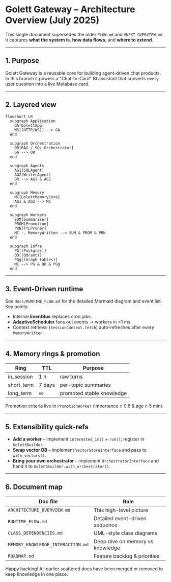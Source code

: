 # Golett Gateway – Architecture Overview (July 2025)

This single document supersedes the older `FLOW.md` and `VNEXT_OVERVIEW.md`.
It captures **what the system is**, **how data flows**, and **where to extend**.

---
## 1. Purpose

Golett Gateway is a reusable core for building agent-driven chat products.
In this branch it powers a "Chat-to-Card" BI assistant that converts every
user question into a live Metabase card.

---
## 2. Layered view

```mermaid
flowchart LR
  subgraph Application
    GA[GolettApp]
    WS[(HTTP/WS)] --> GA
  end

  subgraph Orchestration
    OR[RAG / SQL Orchestrator]
    GA --> OR
  end

  subgraph Agents
    AG1[SQLAgent]
    AG2[WriterAgent]
    OR --> AG1 & AG2
  end

  subgraph Memory
    MC[GolettMemoryCore]
    AG1 & AG2 --> MC
  end

  subgraph Workers
    SUM[Summariser]
    PROM[Promotion]
    PRN[TTLPruner]
    MC -. MemoryWritten .-> SUM & PROM & PRN
  end

  subgraph Infra
    PG[(Postgres)]
    QD[(Qdrant)]
    PGg[(Graph tables)]
    MC --> PG & QD & PGg
  end
```

---
## 3. Event-Driven runtime

See `docs/RUNTIME_FLOW.md` for the detailed Mermaid diagram and event list.
Key points:

* Internal **EventBus** replaces cron jobs.
* **AdaptiveScheduler** fans out events → workers in <1 ms.
* Context retrieval (`SessionContext.fetch`) auto-refreshes after every
  `MemoryWritten`.

---
## 4. Memory rings & promotion

| Ring        | TTL    | Purpose                          |
|-------------|--------|----------------------------------|
| in_session  | 1 h    | raw turns                        |
| short_term  | 7 days | per-topic summaries              |
| long_term   | ∞      | promoted stable knowledge        |

Promotion criteria live in `PromotionWorker` (importance ≥ 0.6 & age ≥ 5 min).

---
## 5. Extensibility quick-refs

* **Add a worker** – implement `interested_in()` + `run()`; register in
  `GolettBuilder`.
* **Swap vector DB** – implement `VectorStoreInterface` and pass to
  `with_vectors()`.
* **Bring your own orchestrator** – implement `OrchestratorInterface` and hand
  it to `GolettBuilder.with_orchestrator()`.

---
## 6. Document map

| Doc file | Role |
|----------|------|
| `ARCHITECTURE_OVERVIEW.md` | This high-level picture |
| `RUNTIME_FLOW.md` | Detailed event-driven sequence |
| `CLASS_DEPENDENCIES.md` | UML-style class diagrams |
| `MEMORY_KNOWLEDGE_INTERACTION.md` | Deep dive on memory vs knowledge |
| `ROADMAP.md` | Feature backlog & priorities |

Happy hacking!  All earlier scattered docs have been merged or removed to keep
knowledge in one place. 